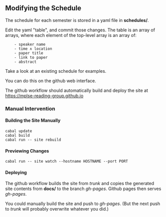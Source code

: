 ## Modifying the Schedule
The schedule for each semester is stored in a yaml file in **schedules/**.

Edit the yaml "table", and commit those changes.
The table is an array of arrays, where each element of the top-level array is an array of:
```
    - speaker name
    - time ∧ location
    - paper title
    - link to paper
    - abstract
```
Take a look at an existing schedule for examples.

You can do this on the github web interface.

The github workflow should automatically build and deploy the site at
<https://mplse-reading-group.github.io>
### Manual Intervention
#### Building the Site Manually
    cabal update
    cabal build
    cabal run -- site rebuild
#### Previewing Changes
    cabal run -- site watch --hostname HOSTNAME --port PORT
#### Deploying
The github workflow builds the site from *trunk* and copies the generated site contents from **docs/** to the branch *gh-pages*.
Github pages then serves *gh-pages*.

You could manually build the site and push to *gh-pages*.
(But the next push to *trunk* will probably overwrite whatever you did.)

